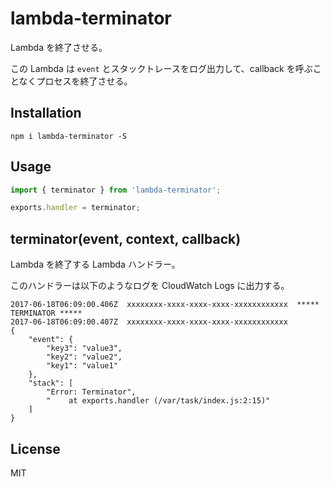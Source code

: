 # lambda-terminator

Lambda を終了させる。

この Lambda は `event` とスタックトレースをログ出力して、callback を呼ぶことなくプロセスを終了させる。

## Installation

```
npm i lambda-terminator -S
```

## Usage

``` javascript
import { terminator } from 'lambda-terminator';

exports.handler = terminator;
```

## terminator(event, context, callback)

Lambda を終了する Lambda ハンドラー。

このハンドラーは以下のようなログを CloudWatch Logs に出力する。

```
2017-06-18T06:09:00.406Z  xxxxxxxx-xxxx-xxxx-xxxx-xxxxxxxxxxxx  ***** TERMINATOR *****
2017-06-18T06:09:00.407Z  xxxxxxxx-xxxx-xxxx-xxxx-xxxxxxxxxxxx
{
    "event": {
        "key3": "value3",
        "key2": "value2",
        "key1": "value1"
    },
    "stack": [
        "Error: Terminator",
        "    at exports.handler (/var/task/index.js:2:15)"
    ]
}
```

## License

MIT

